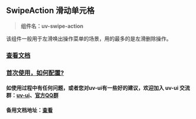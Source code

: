 ## SwipeAction 滑动单元格 

> **组件名：uv-swipe-action**

该组件一般用于左滑唤出操作菜单的场景，用的最多的是左滑删除操作。

### [查看文档](https://www.uvui.cn/components/swipeAction.html)

### <a href="https://www.uvui.cn/components/quickstart.html" target="_blank">首次使用，如何配置?</a>

#### 如使用过程中有任何问题，或者您对uv-ui有一些好的建议，欢迎加入 uv-ui 交流群：<a href="https://ext.dcloud.net.cn/plugin?id=12287" target="_blank">uv-ui</a>、<a href="https://www.uvui.cn/components/addQQGroup.html" target="_blank">官方QQ群</a>

#### 备用文档地址：[查看](https://uvui.ppiyy.cn/components/swipeAction.html)